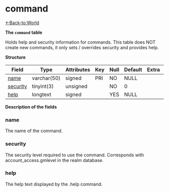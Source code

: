 # command

[<-Back-to:World](database-world.md)

**The `command` table**

Holds help and security information for commands. This table does NOT create new commands, it only sets / overrides security and provides help.

**Structure**

| Field         | Type        | Attributes | Key | Null | Default | Extra | Comment |
|---------------|-------------|------------|-----|------|---------|-------|---------|
| [name][1]     | varchar(50) | signed     | PRI | NO   | NULL    |       |         |
| [security][2] | tinyint(3)  | unsigned   |     | NO   | 0       |       |         |
| [help][3]     | longtext    | signed     |     | YES  | NULL    |       |         |

[1]: #name
[2]: #security
[3]: #help

**Description of the fields**

### name

The name of the command.

### security

The security level required to use the command. Corresponds with account_access.gmlevel in the realm database.

### help

The help text displayed by the .help command.

